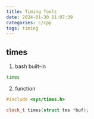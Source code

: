 ```yaml
---
title: Timing Tools
date: 2024-01-30 11:07:39
categories: c/cpp
tags: timing
---
```


## times

1. bash built-in

```bash
times
```

2. function

```cpp
#include <sys/times.h>

clock_t times(struct tms *buf);
```

